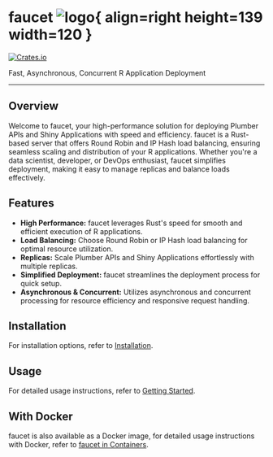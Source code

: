 # faucet ![logo](figures/faucet.png){ align=right height=139 width=120 }

<!-- badges: start -->
[![Crates.io](https://img.shields.io/crates/v/faucet-server.svg)](https://crates.io/crates/faucet-server)
<!-- badges: end -->

Fast, Asynchronous, Concurrent R Application Deployment

---

## Overview

Welcome to faucet, your high-performance solution for deploying Plumber APIs and Shiny Applications with speed and efficiency. faucet is a Rust-based server that offers Round Robin and IP Hash load balancing, ensuring seamless scaling and distribution of your R applications. Whether you're a data scientist, developer, or DevOps enthusiast, faucet simplifies deployment, making it easy to manage replicas and balance loads effectively.

## Features

- **High Performance:** faucet leverages Rust's speed for smooth and efficient execution of R applications.
- **Load Balancing:** Choose Round Robin or IP Hash load balancing for optimal resource utilization.
- **Replicas:** Scale Plumber APIs and Shiny Applications effortlessly with multiple replicas.
- **Simplified Deployment:** faucet streamlines the deployment process for quick setup.
- **Asynchronous & Concurrent:** Utilizes asynchronous and concurrent processing for resource efficiency and responsive request handling.


## Installation

For installation options, refer to [Installation](./install.md).

## Usage

For detailed usage instructions, refer to [Getting Started](./getting_started.md).

## With Docker

faucet is also available as a Docker image, for detailed usage instructions with
Docker, refer to [faucet in Containers](./in_containers.md).
